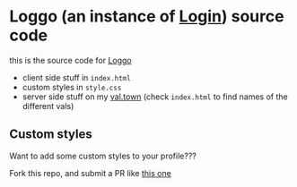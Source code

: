 # Loggo (an instance of [Login](https://todepond.com/lab/login)) source code

this is the source code for [Loggo](https://svenlaa.com/playground/loggo/)

-   client side stuff in `index.html`
-   custom styles in `style.css`
-   server side stuff on my [val.town](https://www.val.town/u/svenlaa) (check `index.html` to find names of the different vals)

## Custom styles

Want to add some custom styles to your profile???

Fork this repo, and submit a PR like [this one](https://github.com/TodePond/TodePondDotCom/pull/12)
